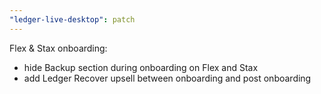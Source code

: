 ```yaml
---
"ledger-live-desktop": patch
---
```


Flex & Stax onboarding:

- hide Backup section during onboarding on Flex and Stax
- add Ledger Recover upsell between onboarding and post onboarding
